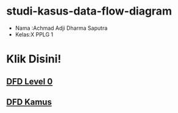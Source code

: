 # studi-kasus-data-flow-diagram

- Nama :Achmad Adji Dharma Saputra 
- Kelas:X PPLG 1

# Klik Disini!
## [DFD Level 0](DFD%20Level%200.md)
## [DFD Kamus](DFD%20Kamus.md)